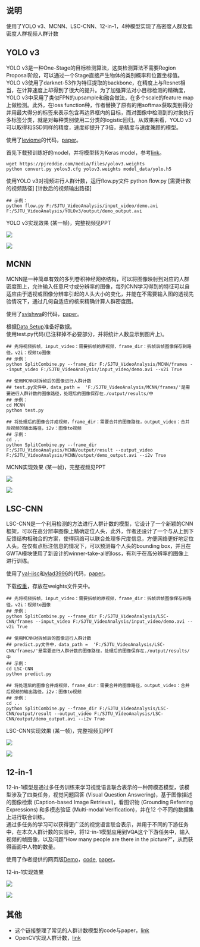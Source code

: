 ## <font face="楷体">说明</font>
使用了YOLO v3、MCNN、LSC-CNN、12-in-1，4种模型实现了高密度人群及低密度人群视频人群计数  

## YOLO v3
YOLO v3是一种One-Stage的目标检测算法，这类检测算法不需要Region Proposal阶段，可以通过一个Stage直接产生物体的类别概率和位置坐标值。YOLO v3使用了darknet-53作为特征提取的backbone，在精度上与Resnet相当，在计算速度上却得到了很大的提升。为了加强算法对小目标检测的精确度，YOLO v3中采用了类似FPN的upsample和融合做法，在多个scale的feature map上做检测。此外，在loss function种，作者替换了原有的用softmax获取类别得分并用最大得分的标签来表示包含再边界框内的目标，而对图像中检测到的对象执行多标签分类，就是对每种类别使用二分类的logistic回归。从效果来看，YOLO v3可以取得和SSD同样的精度，速度却提升了3倍，是精度与速度兼顾的模型。

使用了[leviome](https://github.com/leviome/human_counter)的代码，[paper](https://arxiv.org/abs/1804.02767)。  

首先下载预训练好的model，并将模型转为Keras model，参考[link](https://github.com/qqwweee/keras-yolo3#quick-start)。

```
wget https://pjreddie.com/media/files/yolov3.weights
python convert.py yolov3.cfg yolov3.weights model_data/yolo.h5
```   
使用YOLO v3对视频进行人群计数，运行flow.py文件 python flow.py [需要计数的视频路径] [计数后的视频输出路径]
```
## 示例：
python flow.py F:/SJTU_VideoAnalysis/input_video/demo.avi F:/SJTU_VideoAnalysis/YOLOv3/output/demo_output.avi
```

YOLO v3实现效果 (某一帧)，完整视频见PPT

![](https://github.com/Huntersxsx/SJTU-VideoAnalysis/blob/master/Project2/img/YOLO1.png)

![](https://github.com/Huntersxsx/SJTU-VideoAnalysis/blob/master/Project2/img/YOLO2.png)

## MCNN
MCNN是一种简单有效的多列卷积神经网络结构，可以将图像映射到对应的人群密度图上，允许输入任意尺寸或分辨率的图像，每列CNN学习得到的特征可以自适应由于透视或图像分辨率引起的人头大小的变化，并能在不需要输入图的透视先验情况下，通过几何自适应的核来精确计算人群密度图。  

使用了[svishwa](https://github.com/svishwa/crowdcount-mcnn)的代码，[paper](http://cinslab.com/wp-content/uploads/2019/03/2019_3_7_1.pdf)。  

根据[Data Setup](https://github.com/svishwa/crowdcount-mcnn#data-setup)准备好数据。  
使用test.py代码(已注释掉不必要部分，并将统计人数显示到图片上)。  

```
## 先将视频拆帧，input_video：需要拆帧的原视频，frame_dir：拆帧后帧图像保存到路径，v2i：视频to图像
## 示例：
python SplitCombine.py --frame_dir F:/SJTU_VideoAnalysis/MCNN/frames --input_video F:/SJTU_VideoAnalysis/input_video/demo.avi --v2i True

## 使用MCNN对拆帧后的图像进行人群计数
## test.py文件中，data_path =  'F:/SJTU_VideoAnalysis/MCNN/frames/'是需要进行人群计数的图像路径，处理后的图像保存在./output/results/中
## 示例：
cd MCNN
python test.py

## 将处理后的图像合并成视频，frame_dir：需要合并的图像路径，output_video：合并后视频的输出路径，i2v：图像to视频
## 示例：
cd ..
python SplitCombine.py --frame_dir F:/SJTU_VideoAnalysis/MCNN/output/result --output_video F:/SJTU_VideoAnalysis/MCNN/output/demo_output.avi --i2v True
```

MCNN实现效果 (某一帧)，完整视频见PPT

![](https://github.com/Huntersxsx/SJTU-VideoAnalysis/blob/master/Project2/img/MCNN1.png)

![](https://github.com/Huntersxsx/SJTU-VideoAnalysis/blob/master/Project2/img/MCNN2.png)

## LSC-CNN
LSC-CNN是一个利用检测的方法进行人群计数的模型，它设计了一个新颖的CNN框架，可以在高分辨率图像上精确定位人头，此外，作者还设计了一个与从上到下反馈结构相融合的方案，使得网络可以联合处理多尺度信息，方便网络更好地定位人头。在仅有点标注信息的情况下，可以预测每个人头的bounding box，并且在GWTA模块使用了新设计的winner-take-all的loss，有利于在高分辨率的图像上进行训练。  

使用了[val-iisc](https://github.com/val-iisc/lsc-cnn)和[vlad3996](https://github.com/vlad3996/lsc-cnn)的代码，[paper](https://arxiv.org/abs/1906.07538)。 

下载[权重](https://drive.google.com/drive/folders/1A_619zNVWvKsI9w7lS6OfP536TXMWLjf)，存放在weights文件夹中。  

```
## 先将视频拆帧，input_video：需要拆帧的原视频，frame_dir：拆帧后帧图像保存到路径，v2i：视频to图像
## 示例：
python SplitCombine.py --frame_dir F:/SJTU_VideoAnalysis/LSC-CNN/frames --input_video F:/SJTU_VideoAnalysis/input_video/demo.avi --v2i True

## 使用MCNN对拆帧后的图像进行人群计数
## predict.py文件中，data_path =  'F:/SJTU_VideoAnalysis/LSC-CNN/frames/'是需要进行人群计数的图像路径，处理后的图像保存在./output/results/中
## 示例：
cd LSC-CNN
python predict.py

## 将处理后的图像合并成视频，frame_dir：需要合并的图像路径，output_video：合并后视频的输出路径，i2v：图像to视频
## 示例：
cd ..
python SplitCombine.py --frame_dir F:/SJTU_VideoAnalysis/LSC-CNN/output/result --output_video F:/SJTU_VideoAnalysis/LSC-CNN/output/demo_output.avi --i2v True
``` 

LSC-CNN实现效果 (某一帧)，完整视频见PPT

![](https://github.com/Huntersxsx/SJTU-VideoAnalysis/blob/master/Project2/img/LSC-CNN1.png)

![](https://github.com/Huntersxsx/SJTU-VideoAnalysis/blob/master/Project2/img/LSC-CNN2.png)

## 12-in-1
12-in-1模型是通过多任务训练来学习视觉语言联合表示的一种跨模态模型，该模型涉及了四类任务，视觉问题回答 (Visual Question Answering)，基于图像描述的图像检索 (Caption-based Image Retrieval)，看图识物 (Grounding Referring Expressions) 和多模态验证 (Multi-modal Verification)，并在12 个不同的数据集上进行联合训练。  
通过多任务的学习可以获得更广泛的视觉语言联合表示，并用于不同的下游任务中，在本次人群计数的实验中，将12-in-1模型应用到VQA这个下游任务中，输入视频的帧图像，以及问题“How many people are there in the picture?”，从而获得画面中人物的数量。  

使用了作者提供的网页版[Demo](https://vilbert.cloudcv.org/)，[code](https://github.com/facebookresearch/vilbert-multi-task), [paper](https://arxiv.org/abs/1912.02315)。  

12-in-1实现效果

![](https://github.com/Huntersxsx/SJTU-VideoAnalysis/blob/master/Project2/img/12-in-1-1.png)

![](https://github.com/Huntersxsx/SJTU-VideoAnalysis/blob/master/Project2/img/12-in-1-2.png)

## 其他
- 这个链接整理了常见的人群计数模型的code与paper，[link](https://github.com/gjy3035/Awesome-Crowd-Counting)  
- OpenCV实现人群计数，[link](https://www.pyimagesearch.com/2018/08/13/opencv-people-counter/)